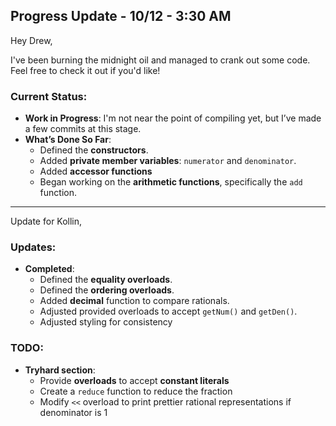 ## Progress Update - 10/12 - 3:30 AM

Hey Drew,

I've been burning the midnight oil and managed to crank out some code. Feel free to check it out if you'd like! 

### Current Status:
- **Work in Progress**: I'm not near the point of compiling yet, but I’ve made a few commits at this stage.
- **What’s Done So Far**:
  - Defined the **constructors**.
  - Added **private member variables**: `numerator` and `denominator`.
  - Added **accessor functions**
  - Began working on the **arithmetic functions**, specifically the `add` function.

--------------------------------------------------------------------------------------------------------------------

Update for Kollin,

### Updates:
- **Completed**:
  - Defined the **equality overloads**.
  - Defined the **ordering overloads**.
  - Added **decimal** function to compare rationals.
  - Adjusted provided overloads to accept `getNum()` and `getDen()`.
  - Adjusted styling for consistency

 ### TODO:
 - **Tryhard section**:
   - Provide **overloads** to accept **constant literals**
   - Create a `reduce` function to reduce the fraction
   - Modify `<<` overload to print prettier rational representations if denominator is 1
